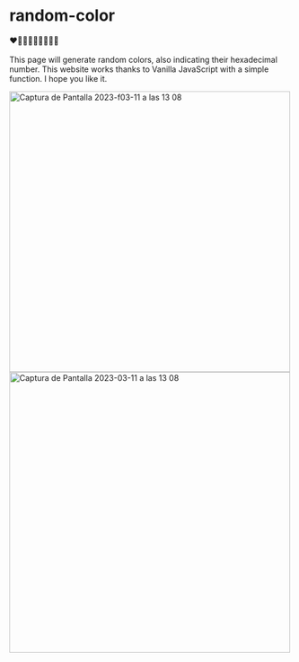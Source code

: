 # random-color 

❤️🧡💛💚💙💜🤎🖤🤍
<br>
<br>
This page will generate random colors, also indicating their hexadecimal number. This website works thanks to Vanilla JavaScript with a simple function. I hope you like it.
<div>
<img width="500" alt="Captura de Pantalla 2023-f03-11 a las 13 08" src="https://user-images.githubusercontent.com/112553001/224483767-bd30dd50-fb52-4a16-afa8-f82250c2c9d0.png">
<img width="500" alt="Captura de Pantalla 2023-03-11 a las 13 08" src="https://user-images.githubusercontent.com/112553001/224483771-11ad11a2-a6d7-4569-93c0-340a3bad2ac6.png">
<div>
